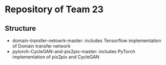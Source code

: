 # Repository of Team 23

## Structure

- domain-transfer-netowrk-master: includes Tensorflow implementation of Domain transfer network
- pytorch-CycleGAN-and-pix2pix-master: includes PyTorch implementation of pix2pix and CycleGAN
